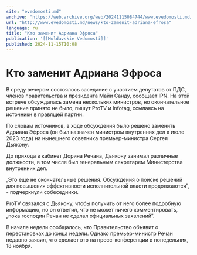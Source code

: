 ```yaml
---
site: "evedomosti.md"
archive: "https://web.archive.org/web/20241115084744/www.evedomosti.md/news/kto-zamenit-adriana-efrosa"
url: "http://www.evedomosti.md/news/kto-zamenit-adriana-efrosa"
language: ru
title: "Кто заменит Адриана Эфроса"
publication: '[[Moldavskie Vedomosti]]'
published: 2024-11-15T10:08
---
```


# Кто заменит Адриана Эфроса

В среду вечером состоялось заседание с участием депутатов от ПДС, членов правительства и президента Майи Санду, сообщает IPN. На этой встрече обсуждалась замена нескольких министров, но окончательное решение принято не было, пишут ProTV и Infotag, ссылаясь на источники в правящей партии.

По словам источников, в ходе обсуждения было решено заменить Адриана Эфроса (он был назначен министром внутренних дел в июле 2023 года) на нынешнего советника премьер-министра Сергея Дьякону.

До прихода в кабинет Дорина Речана, Дьякону занимал различные должности, в том числе был генеральным секретарем Министерства внутренних дел.

„Это еще не окончательные решения. Обсуждения о поиске решений для повышения эффективности исполнительной власти продолжаются”, - подчеркнули собеседники.

ProTV связался с Дьякону, чтобы получить от него более подробную информацию, но он ответил, что не может ничего комментировать, „пока господин Речан не сделал официальных заявлений”.

В начале недели сообщалось, что Правительство объявит о перестановках до конца недели. Однако премьер-министр Речан недавно заявил, что сделает это на пресс-конференции в понедельник, 18 ноября.